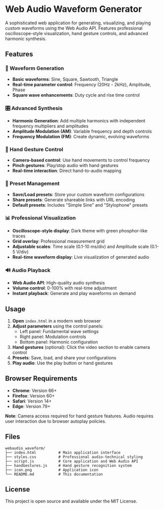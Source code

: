 # Web Audio Waveform Generator

A sophisticated web application for generating, visualizing, and playing custom waveforms using the Web Audio API. Features professional oscilloscope-style visualization, hand gesture controls, and advanced harmonic synthesis.

## Features

### 🎵 Waveform Generation
- **Basic waveforms**: Sine, Square, Sawtooth, Triangle
- **Real-time parameter control**: Frequency (20Hz - 2kHz), Amplitude, Phase
- **Square wave enhancements**: Duty cycle and rise time control

### 🎛️ Advanced Synthesis
- **Harmonic Generation**: Add multiple harmonics with independent frequency multipliers and amplitudes
- **Amplitude Modulation (AM)**: Variable frequency and depth controls
- **Frequency Modulation (FM)**: Create dynamic, evolving waveforms

### 👋 Hand Gesture Control
- **Camera-based control**: Use hand movements to control frequency
- **Pinch gestures**: Play/stop audio with hand gestures
- **Real-time interaction**: Direct hand-to-audio mapping

### 💾 Preset Management
- **Save/Load presets**: Store your custom waveform configurations
- **Share presets**: Generate shareable links with URL encoding
- **Default presets**: Includes "Simple Sine" and "Stylophone" presets

### 📊 Professional Visualization
- **Oscilloscope-style display**: Dark theme with green phosphor-like traces
- **Grid overlay**: Professional measurement grid
- **Adjustable scales**: Time scale (0.1-10 ms/div) and Amplitude scale (0.1-5 V/div)
- **Real-time waveform display**: Live visualization of generated audio

### 🔊 Audio Playback
- **Web Audio API**: High-quality audio synthesis
- **Volume control**: 0-100% with real-time adjustment
- **Instant playback**: Generate and play waveforms on demand

## Usage

1. **Open** `index.html` in a modern web browser
2. **Adjust parameters** using the control panels:
   - Left panel: Fundamental wave settings
   - Right panel: Modulation controls
   - Bottom panel: Harmonic configuration
3. **Hand gestures** (optional): Click the video section to enable camera control
4. **Presets**: Save, load, and share your configurations
5. **Play audio**: Use the play button or hand gestures

## Browser Requirements

- **Chrome**: Version 66+
- **Firefox**: Version 60+
- **Safari**: Version 14+
- **Edge**: Version 79+

**Note**: Camera access required for hand gesture features. Audio requires user interaction due to browser autoplay policies.

## Files

```
webaudio_waveform/
├── index.html          # Main application interface
├── styles.css          # Professional audio-technical styling
├── script.js           # Core application and Web Audio API
├── handGestures.js     # Hand gesture recognition system
├── icon.png            # Application icon
└── README.md           # This documentation
```

## License

This project is open source and available under the MIT License. 